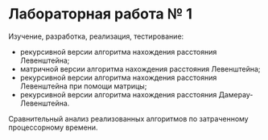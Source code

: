 # Лабораторная работа № 1

Изучение, разработка, реализация, тестирование:

* рекурсивной версии алгоритма нахождения расстояния Левенштейна;
* матричной версии алгоритма нахождения расстояния Левенштейна;
* рекурсивной версии алгоритма нахождения расстояния Левенштейна при помощи матрицы;
* рекурсивной версии алгоритма нахождения расстояния Дамерау-Левенштейна.

Сравнительный анализ реализованных алгоритмов по затраченному процессорному времени.
